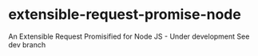 # extensible-request-promise-node

An Extensible Request Promisified for Node JS - Under development See dev branch
